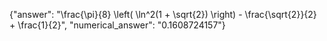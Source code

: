 {"answer": "\\frac{\\pi}{8} \\left( \\ln^2(1 + \\sqrt{2}) \\right) - \\frac{\\sqrt{2}}{2} + \\frac{1}{2}", "numerical_answer": "0.1608724157"}